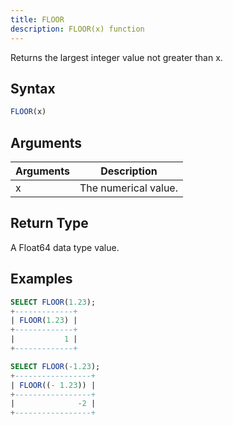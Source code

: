 ```yaml
---
title: FLOOR
description: FLOOR(x) function
---
```


Returns the largest integer value not greater than x.

## Syntax

```sql
FLOOR(x)
```

## Arguments

| Arguments   | Description |
| ----------- | ----------- |
| x | The numerical value. |

## Return Type

A Float64 data type value.

## Examples

```sql
SELECT FLOOR(1.23);
+-------------+
| FLOOR(1.23) |
+-------------+
|           1 |
+-------------+

SELECT FLOOR(-1.23);
+-----------------+
| FLOOR((- 1.23)) |
+-----------------+
|              -2 |
+-----------------+
```
